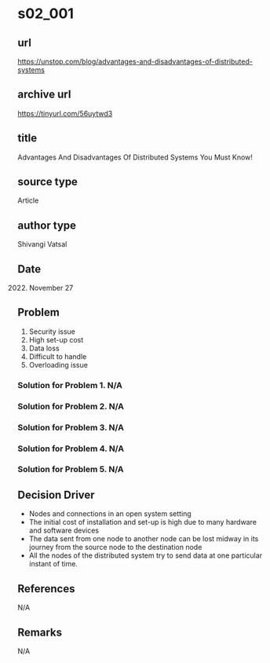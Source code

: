 # s02_001

## url
https://unstop.com/blog/advantages-and-disadvantages-of-distributed-systems

## archive url
https://tinyurl.com/56uytwd3

## title
Advantages And Disadvantages Of Distributed Systems You Must Know!

## source type
Article

## author type
Shivangi Vatsal

## Date
2022. November 27

## Problem
1. Security issue
2. High set-up cost
3. Data loss
4. Difficult to handle
5. Overloading issue

### Solution for Problem 1. N/A
### Solution for Problem 2. N/A
### Solution for Problem 3. N/A
### Solution for Problem 4. N/A
### Solution for Problem 5. N/A

## Decision Driver
- Nodes and connections in an open system setting
- The initial cost of installation and set-up is high due to many hardware and software devices
- The data sent from one node to another node can be lost midway in its journey from the source node to the destination node
- All the nodes of the distributed system try to send data at one particular instant of time.

## References
N/A

## Remarks
N/A